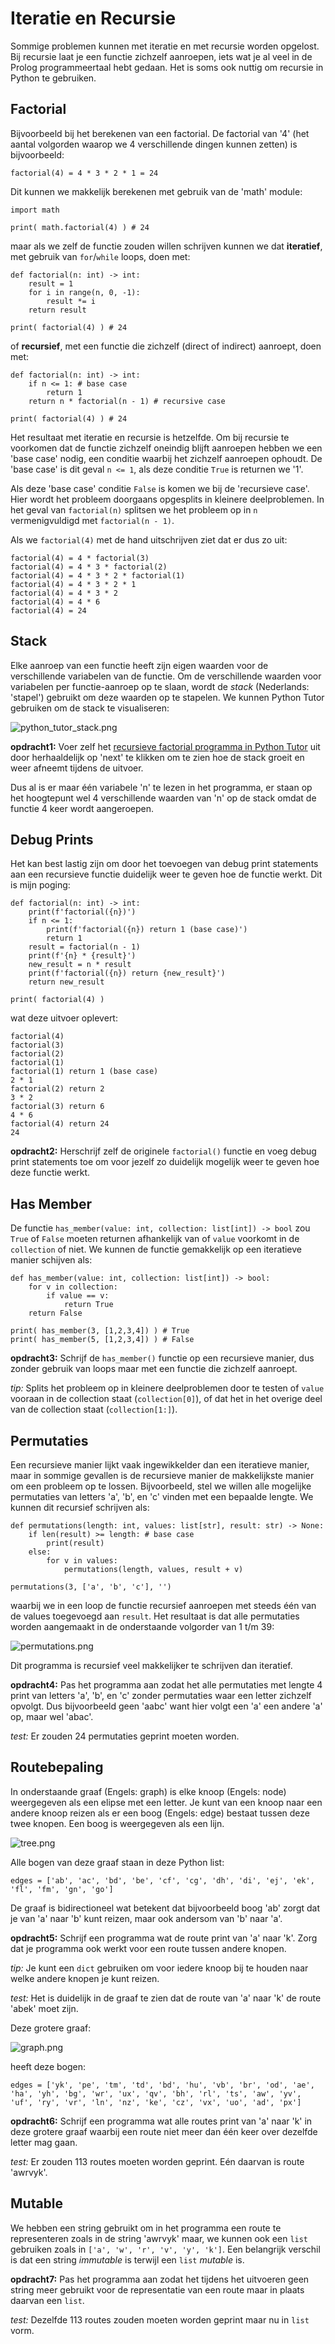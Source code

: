 # Iteratie en Recursie

Sommige problemen kunnen met iteratie en met recursie worden
opgelost. Bij recursie laat je een functie zichzelf aanroepen, iets
wat je al veel in de Prolog programmeertaal hebt gedaan. Het is soms
ook nuttig om recursie in Python te gebruiken.

## Factorial
Bijvoorbeeld bij het berekenen van een factorial. De factorial van '4'
(het aantal volgorden waarop we 4 verschillende dingen kunnen zetten)
is bijvoorbeeld:

```
factorial(4) = 4 * 3 * 2 * 1 = 24
```

Dit kunnen we makkelijk berekenen met gebruik van de 'math' module:

```
import math

print( math.factorial(4) ) # 24
```

maar als we zelf de functie zouden willen schrijven kunnen we dat
**iteratief**, met gebruik van `for`/`while` loops, doen met:

```
def factorial(n: int) -> int:
    result = 1
    for i in range(n, 0, -1):
        result *= i
    return result

print( factorial(4) ) # 24
```

of **recursief**, met een functie die zichzelf (direct of indirect)
aanroept, doen met:

```
def factorial(n: int) -> int:
    if n <= 1: # base case 
        return 1
    return n * factorial(n - 1) # recursive case

print( factorial(4) ) # 24
```

Het resultaat met iteratie en recursie is hetzelfde. Om bij recursie
te voorkomen dat de functie zichzelf oneindig blijft aanroepen hebben
we een 'base case' nodig, een conditie waarbij het zichzelf aanroepen
ophoudt. De 'base case' is dit geval `n <= 1`, als deze conditie
`True` is returnen we '1'.

Als deze 'base case' conditie `False` is komen we bij de 'recursieve
case'. Hier wordt het probleem doorgaans opgesplits in kleinere
deelproblemen. In het geval van `factorial(n)` splitsen we het
probleem op in `n` vermenigvuldigd met `factorial(n - 1)`.

Als we `factorial(4)` met de hand uitschrijven ziet dat er dus zo
uit:

```
factorial(4) = 4 * factorial(3)
factorial(4) = 4 * 3 * factorial(2)
factorial(4) = 4 * 3 * 2 * factorial(1)
factorial(4) = 4 * 3 * 2 * 1
factorial(4) = 4 * 3 * 2
factorial(4) = 4 * 6
factorial(4) = 24
```

## Stack

Elke aanroep van een functie heeft zijn eigen waarden voor de
verschillende variabelen van de functie. Om de verschillende waarden
voor variabelen per functie-aanroep op te slaan, wordt de *stack*
(Nederlands: 'stapel') gebruikt om deze waarden op te
stapelen. We kunnen Python Tutor gebruiken om de stack te
visualiseren:

![python_tutor_stack.png](python_tutor_stack.png)


**opdracht1:** Voer zelf het [recursieve factorial programma in Python
Tutor](https://pythontutor.com/render.html#code=def%20factorial%28n%3A%20int%29%20-%3E%20int%3A%0A%20%20%20%20if%20n%20%3C%3D%201%3A%0A%20%20%20%20%20%20%20%20return%201%0A%20%20%20%20return%20n%20*%20factorial%28n%20-%201%29%0A%0Aprint%28%20factorial%284%29%20%29&cumulative=false&curInstr=1&heapPrimitives=nevernest&mode=display&origin=opt-frontend.js&py=3&rawInputLstJSON=%5B%5D&textReferences=false)
uit door herhaaldelijk op 'next' te klikken om te zien hoe de stack
groeit en weer afneemt tijdens de uitvoer.

Dus al is er maar één variabele 'n' te lezen in het programma, er staan
op het hoogtepunt wel 4 verschillende waarden van 'n' op de stack
omdat de functie 4 keer wordt aangeroepen.

## Debug Prints

Het kan best lastig zijn om door het toevoegen van debug print
statements aan een recursieve functie duidelijk weer
te geven hoe de functie werkt. Dit is mijn poging:

```
def factorial(n: int) -> int:
    print(f'factorial({n})')
    if n <= 1:
        print(f'factorial({n}) return 1 (base case)')
        return 1
    result = factorial(n - 1)
    print(f'{n} * {result}')
    new_result = n * result
    print(f'factorial({n}) return {new_result}')
    return new_result

print( factorial(4) )
```

wat deze uitvoer oplevert:

```
factorial(4)
factorial(3)
factorial(2)
factorial(1)
factorial(1) return 1 (base case)
2 * 1
factorial(2) return 2
3 * 2
factorial(3) return 6
4 * 6
factorial(4) return 24
24
```

**opdracht2:** Herschrijf zelf de originele `factorial()` functie en
voeg debug print statements toe om voor jezelf zo duidelijk mogelijk
weer te geven hoe deze functie werkt.


## Has Member

De functie `has_member(value: int, collection: list[int]) -> bool` zou
`True` of `False` moeten returnen afhankelijk van of `value` voorkomt
in de `collection` of niet. We kunnen de functie gemakkelijk op een
iteratieve manier schijven als:

```
def has_member(value: int, collection: list[int]) -> bool:
    for v in collection:
        if value == v:
            return True
    return False

print( has_member(3, [1,2,3,4]) ) # True
print( has_member(5, [1,2,3,4]) ) # False
```

**opdracht3:** Schrijf de `has_member()` functie op een recursieve
manier, dus zonder gebruik van loops maar met een functie die zichzelf
aanroept.

*tip:* Splits het probleem op in kleinere deelproblemen door te testen of
 `value` vooraan in de collection staat (`collection[0]`), of dat het
 in het overige deel van de collection staat (`collection[1:]`).

## Permutaties

Een recursieve manier lijkt vaak ingewikkelder dan een iteratieve
manier, maar in sommige gevallen is de recursieve manier de
makkelijkste manier om een probleem op te lossen. Bijvoorbeeld, stel
we willen alle mogelijke permutaties van letters 'a', 'b', en 'c'
vinden met een bepaalde lengte. We kunnen dit recursief schrijven als:

```
def permutations(length: int, values: list[str], result: str) -> None:
    if len(result) >= length: # base case
        print(result)
    else:
        for v in values:
            permutations(length, values, result + v)

permutations(3, ['a', 'b', 'c'], '')
```

waarbij we in een loop de functie recursief aanroepen met steeds één
van de values toegevoegd aan `result`. Het resultaat is dat alle
permutaties worden aangemaakt in de onderstaande volgorder van 1 t/m
39:

![permutations.png](permutations.png)

Dit programma is recursief veel makkelijker te schrijven dan
iteratief.

**opdracht4:** Pas het programma aan zodat het alle permutaties met
lengte 4 print van letters 'a', 'b', en 'c' zonder permutaties waar
een letter zichzelf opvolgt. Dus bijvoorbeeld geen 'aabc' want hier
volgt een 'a' een andere 'a' op, maar wel 'abac'.

*test:* Er zouden 24 permutaties geprint moeten worden.

## Routebepaling

In onderstaande graaf (Engels: graph) is elke knoop (Engels: node)
weergegeven als een elipse met een letter. Je kunt van een knoop naar
een andere knoop reizen als er een boog (Engels: edge) bestaat tussen
deze twee knopen. Een boog is weergegeven als een lijn.

![tree.png](tree.png)

Alle bogen van deze graaf staan in deze Python list:
```
edges = ['ab', 'ac', 'bd', 'be', 'cf', 'cg', 'dh', 'di', 'ej', 'ek', 'fl', 'fm', 'gn', 'go']
```

De graaf is bidirectioneel wat betekent dat bijvoorbeeld boog 'ab'
zorgt dat je van 'a' naar 'b' kunt reizen, maar ook andersom van 'b'
naar 'a'.

**opdracht5:** Schrijf een programma wat de route print van 'a' naar
'k'. Zorg dat je programma ook werkt voor een route tussen andere
knopen.

*tip:* Je kunt een `dict` gebruiken om voor iedere knoop bij te
houden naar welke andere knopen je kunt reizen.

*test:* Het is duidelijk in de graaf te zien dat de route van 'a' naar
'k' de route 'abek' moet zijn.

Deze grotere graaf:

![graph.png](graph.png)

heeft deze bogen:
```
edges = ['yk', 'pe', 'tm', 'td', 'bd', 'hu', 'vb', 'br', 'od', 'ae', 'ha', 'yh', 'bg', 'wr', 'ux', 'qv', 'bh', 'rl', 'ts', 'aw', 'yv', 'uf', 'ry', 'vr', 'ln', 'nz', 'ke', 'cz', 'vx', 'uo', 'ad', 'px']
```

**opdracht6:** Schrijf een programma wat alle routes print van 'a'
naar 'k' in deze grotere graaf waarbij een route niet meer dan één
keer over dezelfde letter mag gaan.

*test:* Er zouden 113 routes moeten worden geprint. Eén daarvan is
route 'awrvyk'.

## Mutable

We hebben een string gebruikt om in het programma een route te
representeren zoals in de string 'awrvyk' maar, we kunnen ook een
`list` gebruiken zoals in `['a', 'w', 'r', 'v', 'y', 'k']`. Een
belangrijk verschil is dat een string *immutable* is terwijl een `list`
*mutable* is.

**opdracht7:** Pas het programma aan zodat het tijdens het uitvoeren
geen string meer gebruikt voor de representatie van een route maar in
plaats daarvan een `list`.

*test:* Dezelfde 113 routes zouden moeten worden geprint maar nu in
`list` vorm.
